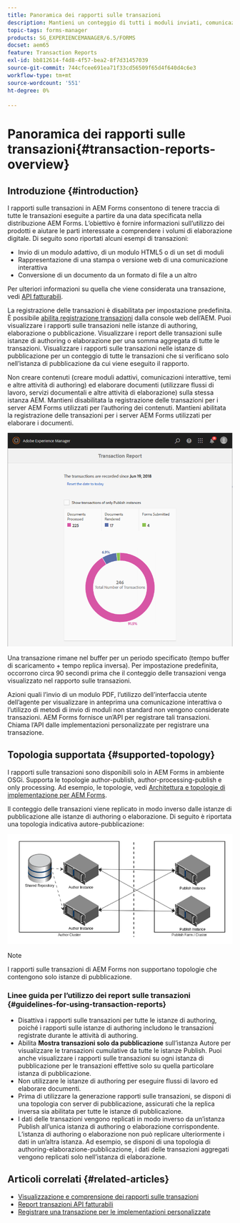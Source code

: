 ```yaml
---
title: Panoramica dei rapporti sulle transazioni
description: Mantieni un conteggio di tutti i moduli inviati, comunicazione interattiva sottoposta a rendering, documenti convertiti in un formato e altro ancora
topic-tags: forms-manager
products: SG_EXPERIENCEMANAGER/6.5/FORMS
docset: aem65
feature: Transaction Reports
exl-id: bb812614-f4d8-4f57-bea2-8f7d31457039
source-git-commit: 744cfcee691ea71f33cd56509f65d4f640d4c6e3
workflow-type: tm+mt
source-wordcount: '551'
ht-degree: 0%

---
```


# Panoramica dei rapporti sulle transazioni{#transaction-reports-overview}

## Introduzione {#introduction}

I rapporti sulle transazioni in AEM Forms consentono di tenere traccia di tutte le transazioni eseguite a partire da una data specificata nella distribuzione AEM Forms. L’obiettivo è fornire informazioni sull’utilizzo dei prodotti e aiutare le parti interessate a comprendere i volumi di elaborazione digitale. Di seguito sono riportati alcuni esempi di transazioni:

* Invio di un modulo adattivo, di un modulo HTML5 o di un set di moduli
* Rappresentazione di una stampa o versione web di una comunicazione interattiva
* Conversione di un documento da un formato di file a un altro

Per ulteriori informazioni su quella che viene considerata una transazione, vedi [API fatturabili](../../forms/using/transaction-reports-billable-apis.md).

La registrazione delle transazioni è disabilitata per impostazione predefinita. È possibile [abilita registrazione transazioni](../../forms/using/viewing-and-understanding-transaction-reports.md#setting-up-transaction-reports) dalla console web dell’AEM. Puoi visualizzare i rapporti sulle transazioni nelle istanze di authoring, elaborazione o pubblicazione. Visualizzare i report delle transazioni sulle istanze di authoring o elaborazione per una somma aggregata di tutte le transazioni. Visualizzare i rapporti sulle transazioni nelle istanze di pubblicazione per un conteggio di tutte le transazioni che si verificano solo nell’istanza di pubblicazione da cui viene eseguito il rapporto.

Non creare contenuti (creare moduli adattivi, comunicazioni interattive, temi e altre attività di authoring) ed elaborare documenti (utilizzare flussi di lavoro, servizi documentali e altre attività di elaborazione) sulla stessa istanza AEM. Mantieni disabilitata la registrazione delle transazioni per i server AEM Forms utilizzati per l’authoring dei contenuti. Mantieni abilitata la registrazione delle transazioni per i server AEM Forms utilizzati per elaborare i documenti.

![sample-transaction-report-author-1](assets/sample-transaction-report-author-1.png)

Una transazione rimane nel buffer per un periodo specificato (tempo buffer di scaricamento + tempo replica inversa). Per impostazione predefinita, occorrono circa 90 secondi prima che il conteggio delle transazioni venga visualizzato nel rapporto sulle transazioni.

Azioni quali l’invio di un modulo PDF, l’utilizzo dell’interfaccia utente dell’agente per visualizzare in anteprima una comunicazione interattiva o l’utilizzo di metodi di invio di moduli non standard non vengono considerate transazioni. AEM Forms fornisce un’API per registrare tali transazioni. Chiama l’API dalle implementazioni personalizzate per registrare una transazione.

## Topologia supportata {#supported-topology}

I rapporti sulle transazioni sono disponibili solo in AEM Forms in ambiente OSGi. Supporta le topologie author-publish, author-processing-publish e only processing. Ad esempio, le topologie, vedi [Architettura e topologie di implementazione per AEM Forms](../../forms/using/transaction-reports-overview.md).

Il conteggio delle transazioni viene replicato in modo inverso dalle istanze di pubblicazione alle istanze di authoring o elaborazione. Di seguito è riportata una topologia indicativa autore-pubblicazione:

![simple-author-publish-topology](assets/simple-author-publish-topology.png)

>[!NOTE]
>
>I rapporti sulle transazioni di AEM Forms non supportano topologie che contengono solo istanze di pubblicazione.

### Linee guida per l’utilizzo dei report sulle transazioni {#guidelines-for-using-transaction-reports}

* Disattiva i rapporti sulle transazioni per tutte le istanze di authoring, poiché i rapporti sulle istanze di authoring includono le transazioni registrate durante le attività di authoring.
* Abilita **Mostra transazioni solo da pubblicazione** sull’istanza Autore per visualizzare le transazioni cumulative da tutte le istanze Publish. Puoi anche visualizzare i rapporti sulle transazioni su ogni istanza di pubblicazione per le transazioni effettive solo su quella particolare istanza di pubblicazione.
* Non utilizzare le istanze di authoring per eseguire flussi di lavoro ed elaborare documenti.
* Prima di utilizzare la generazione rapporti sulle transazioni, se disponi di una topologia con server di pubblicazione, assicurati che la replica inversa sia abilitata per tutte le istanze di pubblicazione.
* I dati delle transazioni vengono replicati in modo inverso da un’istanza Publish all’unica istanza di authoring o elaborazione corrispondente. L’istanza di authoring o elaborazione non può replicare ulteriormente i dati in un’altra istanza. Ad esempio, se disponi di una topologia di authoring-elaborazione-pubblicazione, i dati delle transazioni aggregati vengono replicati solo nell’istanza di elaborazione.

## Articoli correlati {#related-articles}

* [Visualizzazione e comprensione dei rapporti sulle transazioni](../../forms/using/viewing-and-understanding-transaction-reports.md)
* [Report transazioni API fatturabili](../../forms/using/transaction-reports-billable-apis.md)
* [Registrare una transazione per le implementazioni personalizzate](/help/forms/using/record-transaction-custom-implementation.md)
